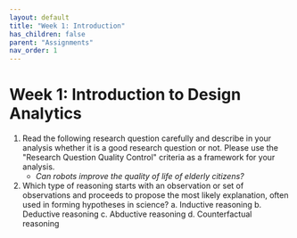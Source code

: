 ```yaml
---
layout: default
title: "Week 1: Introduction"
has_children: false
parent: "Assignments"
nav_order: 1
---
```


# Week 1: Introduction to Design Analytics

1.  Read the following research question carefully and describe in your analysis whether it is a good research question or not. Please use the "Research Question Quality Control" criteria as a framework for your analysis.
    *   _Can robots improve the quality of life of elderly citizens?_
2.  Which type of reasoning starts with an observation or set of observations and proceeds to propose the most likely explanation, often used in forming hypotheses in science?
    a.  Inductive reasoning
    b.  Deductive reasoning
    c. Abductive reasoning
    d. Counterfactual reasoning